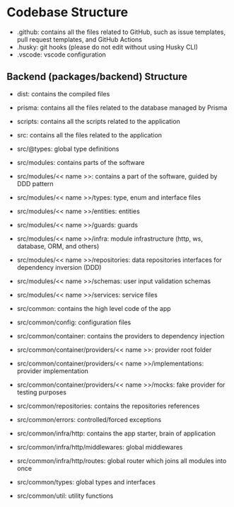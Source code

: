 # Codebase Structure

- .github: contains all the files related to GitHub, such as issue templates, pull request templates, and GitHub Actions
- .husky: git hooks (please do not edit without using Husky CLI)
- .vscode: vscode configuration


## Backend (packages/backend) Structure

- dist: contains the compiled files
- prisma: contains all the files related to the database managed by Prisma
- scripts: contains all the scripts related to the application

- src: contains all the files related to the application
- src/@types: global type definitions

- src/modules: contains parts of the software
- src/modules/<< name >>: contains a part of the software, guided by DDD pattern
- src/modules/<< name >>/types: type, enum and interface files
- src/modules/<< name >>/entities: entities
- src/modules/<< name >>/guards: guards
- src/modules/<< name >>/infra: module infrastructure (http, ws, database, ORM, and others)
- src/modules/<< name >>/repositories: data repositories interfaces for dependency inversion (DDD)
- src/modules/<< name >>/schemas: user input validation schemas
- src/modules/<< name >>/services: service files

- src/common: contains the high level code of the app
- src/common/config: configuration files
- src/common/container: contains the providers to dependency injection
- src/common/container/providers/<< name >>: provider root folder
- src/common/container/providers/<< name >>/implementations: provider implementation
- src/common/container/providers/<< name >>/mocks: fake provider for testing purposes
- src/common/repositories: contains the repositories references
- src/common/errors: controlled/forced exceptions
- src/common/infra/http: contains the app starter, brain of application
- src/common/infra/http/middlewares: global middlewares
- src/common/infra/http/routes: global router which joins all modules into once
- src/common/types: global types and interfaces
- src/common/util: utility functions
